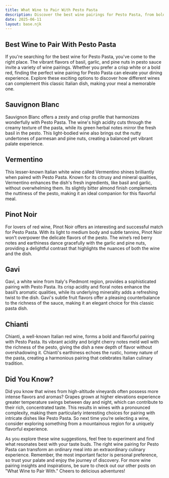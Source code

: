 ```yaml
---
title: What Wine to Pair With Pesto Pasta
description: Discover the best wine pairings for Pesto Pasta, from bold reds to crisp whites.
date: 2025-06-11
layout: base.njk
---
```


## Best Wine to Pair With Pesto Pasta

If you're searching for the best wine for Pesto Pasta, you've come to the right place. The vibrant flavors of basil, garlic, and pine nuts in pesto sauce invite a variety of wine pairings. Whether you prefer a crisp white or a bold red, finding the perfect wine pairing for Pesto Pasta can elevate your dining experience. Explore these exciting options to discover how different wines can complement this classic Italian dish, making your meal a memorable one.

## Sauvignon Blanc

Sauvignon Blanc offers a zesty and crisp profile that harmonizes wonderfully with Pesto Pasta. The wine's high acidity cuts through the creamy texture of the pasta, while its green herbal notes mirror the fresh basil in the pesto. This light-bodied wine also brings out the nutty undertones of parmesan and pine nuts, creating a balanced yet vibrant palate experience.

## Vermentino

This lesser-known Italian white wine called Vermentino shines brilliantly when paired with Pesto Pasta. Known for its citrusy and mineral qualities, Vermentino enhances the dish's fresh ingredients, like basil and garlic, without overwhelming them. Its slightly bitter almond finish complements the nuttiness of the pesto, making it an ideal companion for this flavorful meal.

## Pinot Noir

For lovers of red wine, Pinot Noir offers an interesting and successful match for Pesto Pasta. With its light to medium body and subtle tannins, Pinot Noir won’t overpower the delicate flavors of the pesto. The wine’s red berry notes and earthiness dance gracefully with the garlic and pine nuts, providing a delightful contrast that highlights the nuances of both the wine and the dish.

## Gavi

Gavi, a white wine from Italy's Piedmont region, provides a sophisticated pairing with Pesto Pasta. Its crisp acidity and floral notes enhance the basil’s aromatic qualities, while its underlying minerality adds a refreshing twist to the dish. Gavi's subtle fruit flavors offer a pleasing counterbalance to the richness of the sauce, making it an elegant choice for this classic pasta dish.

## Chianti

Chianti, a well-known Italian red wine, forms a bold and flavorful pairing with Pesto Pasta. Its vibrant acidity and bright cherry notes meld well with the richness of the pesto, giving the dish a new depth of flavor without overshadowing it. Chianti's earthiness echoes the rustic, homey nature of the pasta, creating a harmonious pairing that celebrates Italian culinary tradition.

## Did You Know?

Did you know that wines from high-altitude vineyards often possess more intense flavors and aromas? Grapes grown at higher elevations experience greater temperature swings between day and night, which can contribute to their rich, concentrated taste. This results in wines with a pronounced complexity, making them particularly interesting choices for pairing with intricate dishes like Pesto Pasta. So next time you’re selecting a wine, consider exploring something from a mountainous region for a uniquely flavorful experience.

As you explore these wine suggestions, feel free to experiment and find what resonates best with your taste buds. The right wine pairing for Pesto Pasta can transform an ordinary meal into an extraordinary culinary experience. Remember, the most important factor is personal preference, so trust your palate and enjoy the journey of discovery. For more wine pairing insights and inspirations, be sure to check out our other posts on "What Wine to Pair With." Cheers to delicious adventures!